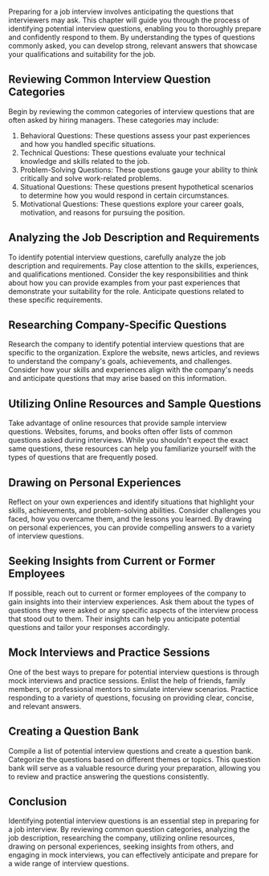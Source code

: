 
Preparing for a job interview involves anticipating the questions that interviewers may ask. This chapter will guide you through the process of identifying potential interview questions, enabling you to thoroughly prepare and confidently respond to them. By understanding the types of questions commonly asked, you can develop strong, relevant answers that showcase your qualifications and suitability for the job.

## Reviewing Common Interview Question Categories

Begin by reviewing the common categories of interview questions that are often asked by hiring managers. These categories may include:

1. Behavioral Questions: These questions assess your past experiences and how you handled specific situations.
2. Technical Questions: These questions evaluate your technical knowledge and skills related to the job.
3. Problem-Solving Questions: These questions gauge your ability to think critically and solve work-related problems.
4. Situational Questions: These questions present hypothetical scenarios to determine how you would respond in certain circumstances.
5. Motivational Questions: These questions explore your career goals, motivation, and reasons for pursuing the position.

## Analyzing the Job Description and Requirements

To identify potential interview questions, carefully analyze the job description and requirements. Pay close attention to the skills, experiences, and qualifications mentioned. Consider the key responsibilities and think about how you can provide examples from your past experiences that demonstrate your suitability for the role. Anticipate questions related to these specific requirements.

## Researching Company-Specific Questions

Research the company to identify potential interview questions that are specific to the organization. Explore the website, news articles, and reviews to understand the company's goals, achievements, and challenges. Consider how your skills and experiences align with the company's needs and anticipate questions that may arise based on this information.

## Utilizing Online Resources and Sample Questions

Take advantage of online resources that provide sample interview questions. Websites, forums, and books often offer lists of common questions asked during interviews. While you shouldn't expect the exact same questions, these resources can help you familiarize yourself with the types of questions that are frequently posed.

## Drawing on Personal Experiences

Reflect on your own experiences and identify situations that highlight your skills, achievements, and problem-solving abilities. Consider challenges you faced, how you overcame them, and the lessons you learned. By drawing on personal experiences, you can provide compelling answers to a variety of interview questions.

## Seeking Insights from Current or Former Employees

If possible, reach out to current or former employees of the company to gain insights into their interview experiences. Ask them about the types of questions they were asked or any specific aspects of the interview process that stood out to them. Their insights can help you anticipate potential questions and tailor your responses accordingly.

## Mock Interviews and Practice Sessions

One of the best ways to prepare for potential interview questions is through mock interviews and practice sessions. Enlist the help of friends, family members, or professional mentors to simulate interview scenarios. Practice responding to a variety of questions, focusing on providing clear, concise, and relevant answers.

## Creating a Question Bank

Compile a list of potential interview questions and create a question bank. Categorize the questions based on different themes or topics. This question bank will serve as a valuable resource during your preparation, allowing you to review and practice answering the questions consistently.

## Conclusion

Identifying potential interview questions is an essential step in preparing for a job interview. By reviewing common question categories, analyzing the job description, researching the company, utilizing online resources, drawing on personal experiences, seeking insights from others, and engaging in mock interviews, you can effectively anticipate and prepare for a wide range of interview questions.
